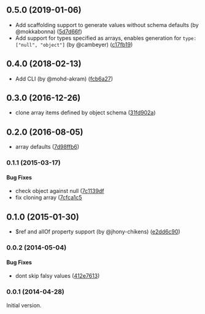 <a name="0.5.0"></a>
## 0.5.0 (2019-01-06)

* Add scaffolding support to generate values without schema defaults (by @mokkabonna) ([5d7d66f](https://github.com/mokkabonna/json-schema-defaults/commit/5d7d66f61e1fc24e630597938cfca0330cf5942d))
* Add support for types specified as arrays, enables generation for `type: ["null", "object"]` (by @cambeyer) ([c17fb19](https://github.com/cambeyer/ignite-chute-opensource-json-schema-defaults/commit/c17fb19b23e66b750fb0d1ad7ec08d309604dfad))

<a name="0.4.0"></a>
## 0.4.0 (2018-02-13)

* Add CLI (by @mohd-akram) ([fcb6a27](https://github.com/chute/json-schema-defaults/commit/fcb6a27))


<a name="0.3.0"></a>
## 0.3.0 (2016-12-26)

* clone array items defined by object schema ([31fd902a](https://github.com/chute/json-schema-defaults/commit/31fd902a7c939009f07ba08438f5f2d6a40023c1))

<a name="0.2.0"></a>
## 0.2.0 (2016-08-05)

* array defaults ([7d98ffb6](https://github.com/chute/json-schema-defaults/commit/7d98ffb634507816bc70dd9551785cae7e32ef4f))


<a name="0.1.1"></a>
### 0.1.1 (2015-03-17)

#### Bug Fixes

* check object against null ([7c1139df]((https://github.com/chute/json-schema-defaults/commit/7c1139df4a7f6791d79bbaae12ef287870efb5b3))
* fix cloning array ([7cfca1c5]((https://github.com/chute/json-schema-defaults/commit/7cfca1c5eaa2da99663ccc31b65aeb18419f0400))


<a name="0.1.0"></a>
## 0.1.0 (2015-01-30)

* $ref and allOf property support (by @jhony-chikens) ([e2dd6c90](https://github.com/chute/json-schema-defaults/commit/e2dd6c904e6df7866f99c7691e1c63ecd7ff3ca5))


<a name="0.0.2"></a>
### 0.0.2 (2014-05-04)

#### Bug Fixes

* dont skip falsy values ([412e7613](https://github.com/chute/json-schema-defaults/commit/412e761359594642bbd9f4f75e600a257314b9a1))


<a name="0.0.1"></a>
### 0.0.1 (2014-04-28)

Initial version.
